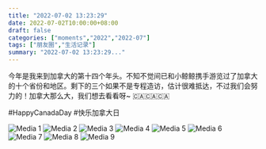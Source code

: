 ```yaml
---
title: "2022-07-02 13:23:29"
date: 2022-07-02T10:00:00+08:00
draft: false
categories: ["moments","2022","2022-07"]
tags: ["朋友圈","生活记录"]
summary: "2022-07-02 13:23:29..."
---
```


今年是我来到加拿大的第十四个年头。不知不觉间已和小鲸鲸携手游览过了加拿大的十个省份和地区。剩下的三个如果不是专程造访，估计很难抵达，不过我们会努力的！加拿大那么大，我们想去看看呀~ 🇨🇦🇨🇦🇨🇦

#HappyCanadaDay
#快乐加拿大日

![Media 1](/Moments/photos/2022-07-02/202207021323290.jpg)
![Media 2](/Moments/photos/2022-07-02/202207021323291.jpg)
![Media 3](/Moments/photos/2022-07-02/202207021323292.jpg)
![Media 4](/Moments/photos/2022-07-02/202207021323293.jpg)
![Media 5](/Moments/photos/2022-07-02/202207021323294.jpg)
![Media 6](/Moments/photos/2022-07-02/202207021323295.jpg)
![Media 7](/Moments/photos/2022-07-02/202207021323296.jpg)
![Media 8](/Moments/photos/2022-07-02/202207021323297.jpg)
![Media 9](/Moments/photos/2022-07-02/202207021323298.jpg)

